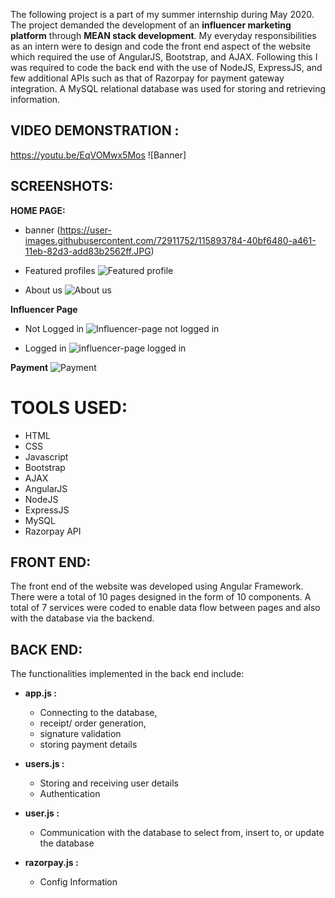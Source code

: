 
The following project is a part of my summer internship during May 2020.
The project demanded the development of an **influencer marketing platform** through **MEAN stack development**.
My everyday responsibilities as an intern were to design and code the front end aspect of the website which required the use of AngularJS, Bootstrap, and AJAX. Following this I was required to code the back end with the use of NodeJS, ExpressJS, and few additional APIs such as that of Razorpay for payment gateway integration. A MySQL relational database was used for storing and retrieving information. 

## VIDEO DEMONSTRATION :
https://youtu.be/EqVOMwx5Mos
![Banner]

## SCREENSHOTS:

**HOME PAGE:**
- banner
(https://user-images.githubusercontent.com/72911752/115893784-40bf6480-a461-11eb-82d3-add83b2562ff.JPG)

- Featured profiles
![Featured profile](https://user-images.githubusercontent.com/72911752/115893871-592f7f00-a461-11eb-99fe-e5aefb7760eb.JPG)

- About us
![About us](https://user-images.githubusercontent.com/72911752/115893896-5e8cc980-a461-11eb-8337-b11d8890c108.JPG)

**Influencer Page**
- Not Logged in
![Influencer-page not logged in](https://user-images.githubusercontent.com/72911752/115893927-62b8e700-a461-11eb-80ff-d3c0e53b4a10.JPG)

- Logged in
![influencer-page logged in](https://user-images.githubusercontent.com/72911752/115893934-65b3d780-a461-11eb-95e3-754dce10e379.JPG)

**Payment**
![Payment](https://user-images.githubusercontent.com/72911752/115893947-6b112200-a461-11eb-9f16-4365040964b7.JPG)


# TOOLS USED:

-  HTML
- CSS
- Javascript
- Bootstrap
- AJAX
- AngularJS
- NodeJS
- ExpressJS
- MySQL
- Razorpay API


## FRONT END:

The front end of the website was developed using Angular Framework. 
There were a total of 10 pages designed in the form of 10 components. A total of 7 services were coded to enable data flow between pages and also with the database via the backend.

## BACK END:

The functionalities implemented in the back end include:
- **app.js :**
	-   Connecting to the database,
	-   receipt/ order generation, 
	-   signature validation 
	-   storing payment details
-  **users.js :**
	-   Storing and receiving user details
	-   Authentication
- **user.js :** 
	-   Communication with the database to select from, insert to, or update the database
	
- **razorpay.js :**
	-  Config Information




